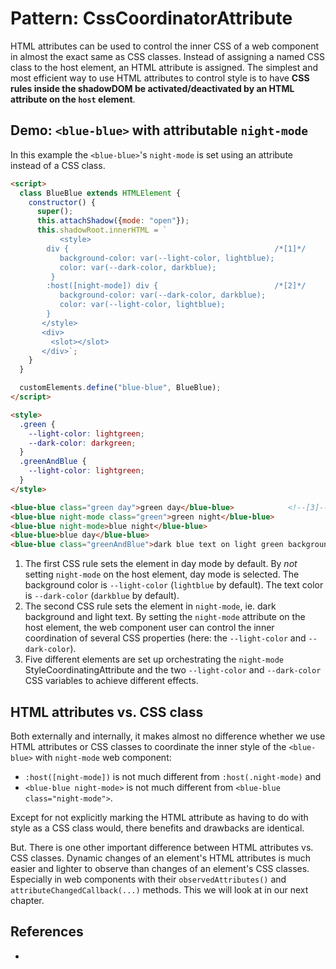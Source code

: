 # Pattern: CssCoordinatorAttribute

HTML attributes can be used to control the inner CSS of a web component in almost the exact
same as CSS classes. Instead of assigning a named CSS class to the host element, an HTML attribute
is assigned.
The simplest and most efficient way to use HTML attributes to control style is to have
**CSS rules inside the shadowDOM be activated/deactivated by an HTML attribute on the `host` element**.

## Demo: `<blue-blue>` with attributable `night-mode`

In this example the `<blue-blue>`'s `night-mode` is set using an attribute instead of a CSS class.

```html
<script>
  class BlueBlue extends HTMLElement {
    constructor() {
      super();
      this.attachShadow({mode: "open"});
      this.shadowRoot.innerHTML = `
           <style>
        div {                                              /*[1]*/
           background-color: var(--light-color, lightblue);              
           color: var(--dark-color, darkblue);          
         }
        :host([night-mode]) div {                          /*[2]*/
           background-color: var(--dark-color, darkblue);                
           color: var(--light-color, lightblue);                  
        }
       </style>
       <div>
         <slot></slot>
       </div>`;                                                      
    }
  }

  customElements.define("blue-blue", BlueBlue);
</script>

<style>
  .green {                                           
    --light-color: lightgreen;
    --dark-color: darkgreen;
  }
  .greenAndBlue {                                         
    --light-color: lightgreen;
  }
</style>

<blue-blue class="green day">green day</blue-blue>            <!--[3]-->
<blue-blue night-mode class="green">green night</blue-blue>
<blue-blue night-mode>blue night</blue-blue>
<blue-blue>blue day</blue-blue>
<blue-blue class="greenAndBlue">dark blue text on light green background</blue-blue>
```
1. The first CSS rule sets the element in day mode by default.
   By *not* setting `night-mode` on the host element, day mode is selected.
   The background color is `--light-color` (`lightblue` by default).
   The text color is `--dark-color` (`darkblue` by default).
2. The second CSS rule sets the element in `night-mode`, ie. dark background and light text. 
   By setting the `night-mode` attribute on the host element, the web component user can control the
   inner coordination of several CSS properties (here: the `--light-color` and `--dark-color`).
3. Five different elements are set up orchestrating the `night-mode` StyleCoordinatingAttribute 
   and the two `--light-color` and `--dark-color` CSS variables to achieve different effects. 

## HTML attributes vs. CSS class

Both externally and internally, it makes almost no difference whether we use HTML attributes
or CSS classes to coordinate the inner style of the `<blue-blue>` with `night-mode` web component:
 * `:host([night-mode])` is not much different from `:host(.night-mode)` and
 * `<blue-blue night-mode>` is not much different from `<blue-blue class="night-mode">`.  

Except for not explicitly marking the HTML attribute as having to do with style as a CSS class would,
there benefits and drawbacks are identical.

But. There is one other important difference between HTML attributes vs. CSS classes.
Dynamic changes of an element's HTML attributes is much easier and lighter to observe than 
changes of an element's CSS classes. Especially in web components with their `observedAttributes()`
and `attributeChangedCallback(...)` methods. This we will look at in our next chapter.

## References

 * 
